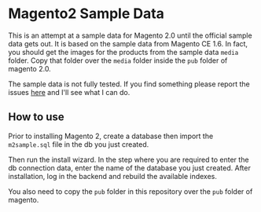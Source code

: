 Magento2 Sample Data
==============

This is an attempt at a sample data for Magento 2.0 until the official sample data gets out.
It is based on the sample data from Magento CE 1.6.
In fact, you should get the images for the products from the sample data `media` folder.
Copy that folder over the `media` folder inside the `pub` folder of magento 2.0.

The sample data is not fully tested.
If you find something please report the issues <a href="https://github.com/tzyganu/m2-sample-data/issues">here</a> and I'll see what I can do.

How to use
----------
Prior to installing Magento 2,
create a database then import the `m2sample.sql` file in the db you just created.

Then run the install wizard.
In the step where you are required to enter the db connection data, enter the name of the database you just created.
After installation, log in the backend and rebuild the available indexes.

You also need to copy the `pub` folder in this repository over the `pub` folder of magento.


